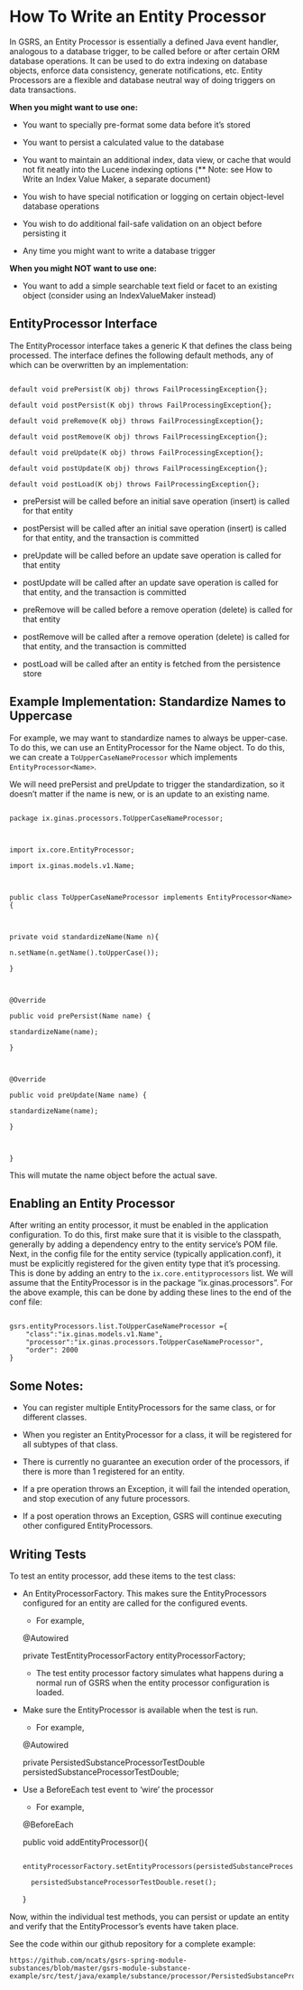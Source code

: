 # How To Write an Entity Processor 

 

In GSRS, an Entity Processor is essentially a defined Java event handler, analogous to a database trigger, to be called before or after certain ORM database operations. It can be used to do extra indexing on database objects, enforce data consistency, generate notifications, etc. Entity Processors are a flexible and database neutral way of doing triggers on data transactions. 

 

**When you might want to use one:**

- You want to specially pre-format some data before it’s stored 

- You want to persist a calculated value to the database 

- You want to maintain an additional index, data view, or cache that would not fit neatly into the Lucene indexing options (** Note: see How to Write an Index Value Maker, a separate document) 

- You wish to have special notification or logging on certain object-level database operations 

- You wish to do additional fail-safe validation on an object before persisting it 

- Any time you might want to write a database trigger 

 

**When you might NOT want to use one:**

- You want to add a simple searchable text field or facet to an existing object (consider using an IndexValueMaker instead) 

 

## EntityProcessor Interface 

 

The EntityProcessor interface takes a generic K that defines the class being processed.  The interface defines the following default methods, any of which can be overwritten by an implementation: 

 

``` 

default void prePersist(K obj) throws FailProcessingException{}; 

default void postPersist(K obj) throws FailProcessingException{}; 

default void preRemove(K obj) throws FailProcessingException{}; 

default void postRemove(K obj) throws FailProcessingException{}; 

default void preUpdate(K obj) throws FailProcessingException{}; 

default void postUpdate(K obj) throws FailProcessingException{}; 

default void postLoad(K obj) throws FailProcessingException{}; 
```

 

- prePersist will be called before an initial save operation (insert) is called for that entity 

- postPersist will be called after an initial save operation (insert) is called for that entity, and the transaction is committed 

- preUpdate will be called before an update save operation is called for that entity 

- postUpdate will be called after an update save operation is called for that entity, and the transaction is committed 

- preRemove will be called before a remove operation (delete) is called for that entity 

- postRemove will be called after a remove operation (delete) is called for that entity, and the transaction is committed 

- postLoad will be called after an entity is fetched from the persistence store 

 

## Example Implementation: Standardize Names to Uppercase 

 

For example, we may want to standardize names to always be upper-case. To do this, we can use an EntityProcessor for the Name object. To do this, we can create a `ToUpperCaseNameProcessor` which implements `EntityProcessor<Name>`. 

 

We will need prePersist and preUpdate to trigger the standardization, so it doesn’t matter if the name is new, or is an update to an existing name. 

 

``` 

package ix.ginas.processors.ToUpperCaseNameProcessor; 

 

import ix.core.EntityProcessor; 

import ix.ginas.models.v1.Name; 

 

public class ToUpperCaseNameProcessor implements EntityProcessor<Name>{ 

 

private void standardizeName(Name n){ 

n.setName(n.getName().toUpperCase()); 

} 

 

@Override 

public void prePersist(Name name) { 

standardizeName(name); 

} 

 

@Override 

public void preUpdate(Name name) { 

standardizeName(name); 

} 

 

} 

```

 

This will mutate the name object before the actual save. 

 

## Enabling an Entity Processor 

 

After writing an entity processor, it must be enabled in the application configuration. To do this, first make sure that it is visible to the classpath, generally by adding a dependency entry to the entity service’s POM file. Next, in the config file for the entity service (typically application.conf), it must be explicitly registered for the given entity type that it’s processing. This is done by adding an entry to the `ix.core.entityprocessors` list. We will assume that the EntityProcessor is in the package “ix.ginas.processors”.  For the above example, this can be done by adding these lines to the end of the conf file: 

 

``` HOCON

gsrs.entityProcessors.list.ToUpperCaseNameProcessor ={ 
	"class":"ix.ginas.models.v1.Name", 
	"processor":"ix.ginas.processors.ToUpperCaseNameProcessor",
	"order": 2000
} 

```

 

## Some Notes: 

 

- You can register multiple EntityProcessors for the same class, or for different classes.  

- When you register an EntityProcessor for a class, it will be registered for all subtypes of that class. 

- There is currently no guarantee an execution order of the processors, if there is more than 1 registered for an entity. 

- If a pre operation throws an Exception, it will fail the intended operation, and stop execution of any future processors. 

- If a post operation throws an Exception, GSRS will continue executing other configured EntityProcessors. 

 

## Writing Tests 

 

To test an entity processor, add these items to the test class: 

- An EntityProcessorFactory.  This makes sure the EntityProcessors configured for an entity are called for the configured events. 

    - For example, 

    @Autowired 

    private TestEntityProcessorFactory entityProcessorFactory; 

    - The test entity processor factory simulates what happens during a normal run of GSRS when the entity processor configuration is loaded. 

- Make sure the EntityProcessor is available when the test is run. 

    - For example, 

    @Autowired 

    private PersistedSubstanceProcessorTestDouble persistedSubstanceProcessorTestDouble; 

- Use a BeforeEach test event to ‘wire’ the processor 

    - For example,  

    @BeforeEach 

    public void addEntityProcessor(){ 

        entityProcessorFactory.setEntityProcessors(persistedSubstanceProcessorTestDouble); 
        
        persistedSubstanceProcessorTestDouble.reset(); 

    } 

 

Now, within the individual test methods, you can persist or update an entity and verify that the EntityProcessor’s events have taken place. 

 

See the code within our github repository for a complete example: 
```
https://github.com/ncats/gsrs-spring-module-substances/blob/master/gsrs-module-substance-example/src/test/java/example/substance/processor/PersistedSubstanceProcessorTest.java 
```